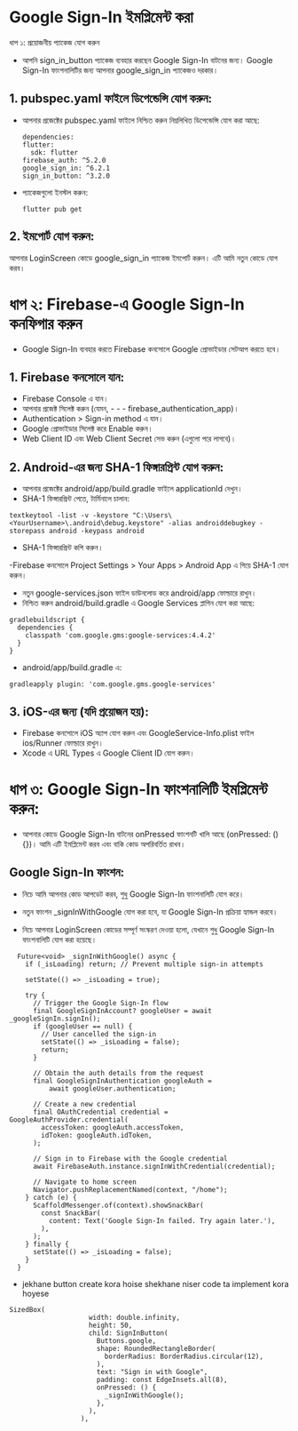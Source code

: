 # Google Sign-In ইমপ্লিমেন্ট করা

ধাপ ১: প্রয়োজনীয় প্যাকেজ যোগ করুন

 - আপনি sign_in_button প্যাকেজ ব্যবহার করছেন Google Sign-In বাটনের জন্য। Google Sign-In ফাংশনালিটির জন্য আপনার google_sign_in প্যাকেজও দরকার।

## 1. pubspec.yaml ফাইলে ডিপেন্ডেন্সি যোগ করুন:

 - আপনার প্রজেক্টের pubspec.yaml ফাইলে নিশ্চিত করুন নিম্নলিখিত ডিপেন্ডেন্সি যোগ করা আছে: 
     
      ```
      dependencies:
      flutter:
        sdk: flutter
      firebase_auth: ^5.2.0
      google_sign_in: ^6.2.1
      sign_in_button: ^3.2.0
      ```

- প্যাকেজগুলো ইনস্টল করুন:

    ```
    flutter pub get
    ```

## 2. ইমপোর্ট যোগ করুন:

আপনার LoginScreen কোডে google_sign_in প্যাকেজ ইমপোর্ট করুন। এটি আমি নতুন কোডে যোগ করব।

# ধাপ ২: Firebase-এ Google Sign-In কনফিগার করুন

- Google Sign-In ব্যবহার করতে Firebase কনসোলে Google প্রোভাইডার সেটআপ করতে হবে।

## 1. Firebase কনসোলে যান:

  - Firebase Console এ যান।
  - আপনার প্রজেক্ট সিলেক্ট করুন (যেমন, - - - firebase_authentication_app)।
  - Authentication > Sign-in method এ যান।
  - Google প্রোভাইডার সিলেক্ট করে Enable করুন।
  - Web Client ID এবং Web Client Secret সেভ করুন (এগুলো পরে লাগবে)।


## 2. Android-এর জন্য SHA-1 ফিঙ্গারপ্রিন্ট যোগ করুন:

  - আপনার প্রজেক্টের android/app/build.gradle ফাইলে applicationId দেখুন।
  - SHA-1 ফিঙ্গারপ্রিন্ট পেতে, টার্মিনালে চালান:
  ```
textkeytool -list -v -keystore "C:\Users\<YourUsername>\.android\debug.keystore" -alias androiddebugkey -storepass android -keypass android
  ```


  - SHA-1 ফিঙ্গারপ্রিন্ট কপি করুন।


-Firebase কনসোলে Project Settings > Your Apps > Android App এ গিয়ে SHA-1 যোগ করুন।
- নতুন google-services.json ফাইল ডাউনলোড করে android/app ফোল্ডারে রাখুন।
- নিশ্চিত করুন android/build.gradle এ Google Services প্লাগিন যোগ করা আছে:
```
gradlebuildscript {
  dependencies {
    classpath 'com.google.gms:google-services:4.4.2'
  }
}
```

- android/app/build.gradle এ:
```
gradleapply plugin: 'com.google.gms.google-services'
```


## 3. iOS-এর জন্য (যদি প্রয়োজন হয়):

- Firebase কনসোলে iOS অ্যাপ যোগ করুন এবং GoogleService-Info.plist ফাইল ios/Runner ফোল্ডারে রাখুন।
- Xcode এ URL Types এ Google Client ID যোগ করুন।


# ধাপ ৩: Google Sign-In ফাংশনালিটি ইমপ্লিমেন্ট করুন:

- আপনার কোডে Google Sign-In বাটনের onPressed ফাংশনটি খালি আছে (onPressed: () {})। আমি এটি ইমপ্লিমেন্ট করব এবং বাকি কোড অপরিবর্তিত রাখব।

## Google Sign-In ফাংশন:

- নিচে আমি আপনার কোড আপডেট করব, শুধু Google Sign-In ফাংশনালিটি যোগ করে।
- নতুন ফাংশন _signInWithGoogle যোগ করা হবে, যা Google Sign-In প্রক্রিয়া হ্যান্ডল করবে।



- নিচে আপনার LoginScreen কোডের সম্পূর্ণ সংস্করণ দেওয়া হলো, যেখানে শুধু Google Sign-In ফাংশনালিটি যোগ করা হয়েছে।

```
  Future<void> _signInWithGoogle() async {
    if (_isLoading) return; // Prevent multiple sign-in attempts

    setState(() => _isLoading = true);

    try {
      // Trigger the Google Sign-In flow
      final GoogleSignInAccount? googleUser = await _googleSignIn.signIn();
      if (googleUser == null) {
        // User cancelled the sign-in
        setState(() => _isLoading = false);
        return;
      }

      // Obtain the auth details from the request
      final GoogleSignInAuthentication googleAuth =
          await googleUser.authentication;

      // Create a new credential
      final OAuthCredential credential = GoogleAuthProvider.credential(
        accessToken: googleAuth.accessToken,
        idToken: googleAuth.idToken,
      );

      // Sign in to Firebase with the Google credential
      await FirebaseAuth.instance.signInWithCredential(credential);

      // Navigate to home screen
      Navigator.pushReplacementNamed(context, "/home");
    } catch (e) {
      ScaffoldMessenger.of(context).showSnackBar(
        const SnackBar(
          content: Text('Google Sign-In failed. Try again later.'),
        ),
      );
    } finally {
      setState(() => _isLoading = false);
    }
  }
```


- jekhane button create kora hoise shekhane niser code ta implement kora hoyese

```
SizedBox(
                    width: double.infinity,
                    height: 50,
                    child: SignInButton(
                      Buttons.google,
                      shape: RoundedRectangleBorder(
                        borderRadius: BorderRadius.circular(12),
                      ),
                      text: "Sign in with Google",
                      padding: const EdgeInsets.all(8),
                      onPressed: () {
                        _signInWithGoogle();
                      },
                    ),
                  ),
```

